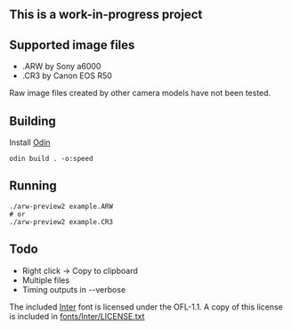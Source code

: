 ## This is a work-in-progress project

## Supported image files
- .ARW by Sony a6000
- .CR3 by Canon EOS R50

Raw image files created by other camera models have not been tested.

## Building
Install [Odin](https://odin-lang.org/)
```
odin build . -o:speed
```

## Running
```
./arw-preview2 example.ARW
# or
./arw-preview2 example.CR3
```

## Todo
- Right click -> Copy to clipboard
- Multiple files
- Timing outputs in --verbose

The included [Inter](fonts/Inter/Inter-Regular.ttf) font is licensed under the OFL-1.1. A copy of this license is included in [fonts/Inter/LICENSE.txt](fonts/Inter/LICENSE.txt)
